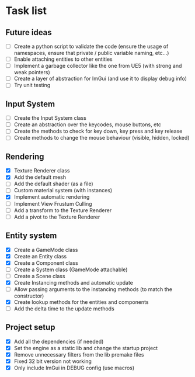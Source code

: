 # Task list

## Future ideas

- [ ] Create a python script to validate the code (ensure the usage of namespaces, ensure that private / public variable naming, etc...)
- [ ] Enable attaching entities to other entities
- [ ] Implement a garbage collector like the one from UE5 (with strong and weak pointers)
- [ ] Create a layer of abstraction for ImGui (and use it to display debug info)
- [ ] Try unit testing

## Input System

- [ ] Create the Input System class
- [ ] Create an abstraction over the keycodes, mouse buttons, etc
- [ ] Create the methods to check for key down, key press and key release
- [ ] Create methods to change the mouse behaviour (visible, hidden, locked)

## Rendering

- [X] Texture Renderer class
- [X] Add the default mesh
- [ ] Add the default shader (as a file)
- [ ] Custom material system (with instances)
- [X] Implement automatic rendering
- [ ] Implement View Frustum Culling
- [ ] Add a transform to the Texture Renderer
- [ ] Add a pivot to the Texture Renderer

## Entity system

- [X] Create a GameMode class
- [X] Create an Entity class
- [X] Create a Component class
- [ ] Create a System class (GameMode attachable)
- [ ] Create a Scene class
- [X] Create Instancing methods and automatic update
- [ ] Allow passing arguments to the instancing methods (to match the constructor)
- [X] Create lookup methods for the entities and components
- [ ] Add the delta time to the update methods

## Project setup

- [X] Add all the dependencies (if needed)
- [X] Set the engine as a static lib and change the startup project
- [X] Remove unnecessary filters from the lib premake files
- [X] Fixed 32 bit version not working
- [X] Only include ImGui in DEBUG config (use macros)